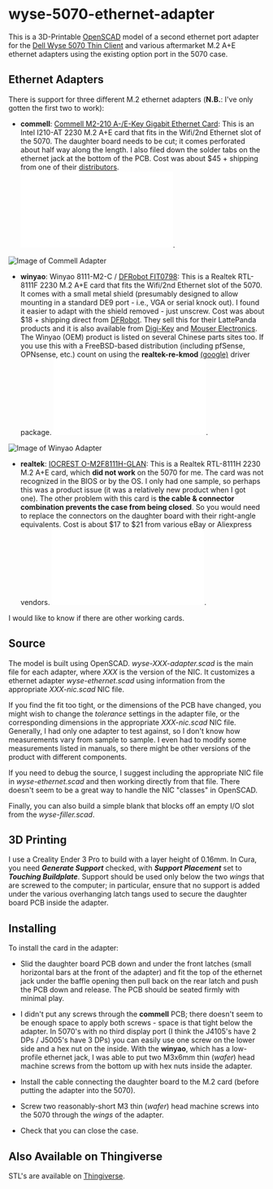 # wyse-5070-ethernet-adapter
This is a 3D-Printable [OpenSCAD](https://openscad.org/) model of a second ethernet port adapter for the [Dell Wyse 5070 Thin Client](https://www.dell.com/en-us/work/shop/wyse-endpoints-and-software/wyse-5070-thin-client/spd/wyse-5070-thin-client) and various aftermarket M.2 A+E ethernet adapters using the existing option port in the 5070 case.

## Ethernet Adapters

There is support for three different M.2 ethernet adapters (**N.B.**: I've only gotten the first two to work):

- **commell**: [Commell M2-210 A-/E-Key Gigabit Ethernet Card](http://www.commell.com.tw/Product/Peripheral/M.2%20%28NGFF%29%20card/M2-210.htm): This is an Intel I210-AT 2230 M.2 A+E card that fits in the Wifi/2nd Ethernet slot of the 5070. The daughter board needs to be cut; it comes perforated about half way along the length. I also filed down the solder tabs on the ethernet jack at the bottom of the PCB. Cost was about $45 + shipping from one of their [distributors](http://www.commell.com.tw/distributor/Distributor.htm). ![View model](../media/media/wyse-commell-adapter.stl "View Model of Commell Adapter").

![Image of Commell Adapter](../media/media/commell-view-interior.jpg?raw=true "Commell Adapter mounted in Wyse 5070")

- **winyao**: Winyao 8111-M2-C / [DFRobot FIT0798](https://www.dfrobot.com/product-2318.html): This is a Realtek RTL-8111F 2230 M.2 A+E card that fits the Wifi/2nd Ethernet slot of the 5070. It comes with a small metal shield (presumably designed to allow mounting in a standard DE9 port - i.e., VGA or serial knock out). I found it easier to adapt with the shield removed - just unscrew. Cost was about $18 + shipping direct from [DFRobot](https://www.dfrobot.com/product-2318.html). They sell this for their LattePanda products and it is also available from [Digi-Key](https://www.digikey.com/en/products/detail/dfrobot/FIT0798/14824986) and [Mouser Electronics](https://www.mouser.com/ProductDetail/DFRobot/FIT0798?qs=%2Fha2pyFadui97DZ%2FSy%2FYrWNYjzbmGQYac80ChPKoMVC2EQ7OhLzBwA%3D%3D). The Winyao (OEM) product is listed on several Chinese parts sites too. If you use this with a FreeBSD-based distribution (including pfSense, OPNsense, etc.) count on using the **realtek-re-kmod** [(google)](https://www.google.com/search?q=realtek-re-kmod) driver package. ![View model](../media/media/wyse-winyao-adapter.stl "View Model of Winyao/DFRobot Adapter").

![Image of Winyao Adapter](../media/media/winyao-view-interior.jpg?raw=true "Winyao/DFRobot Adapter mounted in Wyse 5070")

- **realtek**: [IOCREST O-M2F8111H-GLAN](http://www.iocrest.com/index.php?id=2178): This is a Realtek RTL-8111H 2230 M.2 A+E card, which **did not work** on the 5070 for me. The card was not recognized in the BIOS or by the OS. I only had one sample, so perhaps this was a product issue (it was a relatively new product when I got one). The other problem with this card is **the cable & connector combination prevents the case from being closed**. So you would need to replace the connectors on the daughter board with their right-angle equivalents. Cost is about $17 to $21 from various eBay or Aliexpress vendors. ![View model](../media/media/wyse-realtek-adapter.stl "View Model of Realtek Adapter").

I would like to know if there are other working cards.

## Source

The model is built using OpenSCAD. _wyse-XXX-adapter.scad_ is the main file for each adapter, where _XXX_ is the version of the NIC. It customizes a ethernet adapter _wyse-ethernet.scad_ using information from the appropriate _XXX-nic.scad_ NIC file.

If you find the fit too tight, or the dimensions of the PCB have changed, you might wish to change the _tolerance_ settings in the adapter file, or the corresponding dimensions in the appropriate _XXX-nic.scad_ NIC file. Generally, I had only one adapter to test against, so I don't know how measurements vary from sample to sample. I even had to modify some measurements listed in manuals, so there might be other versions of the product with different components.

If you need to debug the source, I suggest including the appropriate NIC file in _wyse-ethernet.scad_ and then working directly from that file. There doesn't seem to be a great way to handle the NIC "classes" in OpenSCAD.

Finally, you can also build a simple blank that blocks off an empty I/O slot from the _wyse-filler.scad_.

## 3D Printing

I use a Creality Ender 3 Pro to build with a layer height of 0.16mm. In Cura, you need **_Generate Support_** checked, with **_Support Placement_** set to **_Touching Buildplate_**. Support should be used only below the two _wings_ that are screwed to the computer; in particular, ensure that no support is added under the various overhanging latch tangs used to secure the daughter board PCB inside the adapter.

## Installing

To install the card in the adapter:

- Slid the daughter board PCB down and under the front latches (small horizontal bars at the front of the adapter) and fit the top of the ethernet jack under the baffle opening then pull back on the rear latch and push the PCB down and release. The PCB should be seated firmly with minimal play.

- I didn't put any screws through the **commell** PCB; there doesn't seem to be enough space to apply both screws - space is that tight below the adapter. In 5070's with no third display port (I think the J4105's have 2 DPs / J5005's have 3 DPs) you can easily use one screw on the lower side and a hex nut on the inside. With the **winyao**, which has a low-profile ethernet jack, I was able to put two M3x6mm thin (_wafer_) head machine screws from the bottom up with hex nuts inside the adapter. 

- Install the cable connecting the daughter board to the M.2 card (before putting the adapter into the 5070).

- Screw two reasonably-short M3 thin (_wafer_) head machine screws into the 5070 through the _wings_ of the adapter.

- Check that you can close the case.

## Also Available on Thingiverse

STL's are available on [Thingiverse](https://www.thingiverse.com/thing:4619323).
